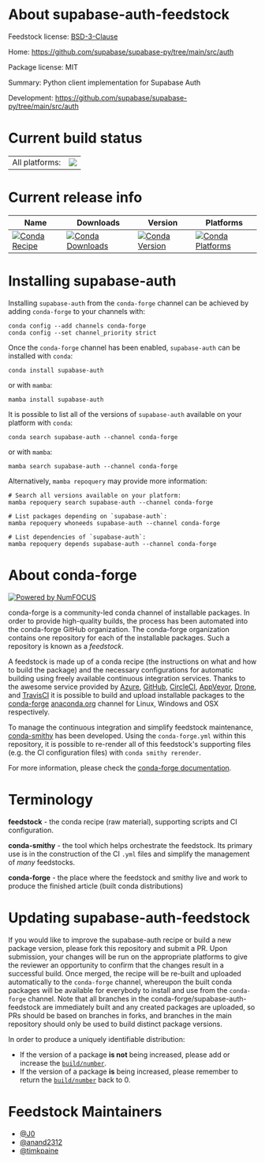 About supabase-auth-feedstock
=============================

Feedstock license: [BSD-3-Clause](https://github.com/conda-forge/supabase-auth-feedstock/blob/main/LICENSE.txt)

Home: https://github.com/supabase/supabase-py/tree/main/src/auth

Package license: MIT

Summary: Python client implementation for Supabase Auth

Development: https://github.com/supabase/supabase-py/tree/main/src/auth

Current build status
====================


<table><tr><td>All platforms:</td>
    <td>
      <a href="https://dev.azure.com/conda-forge/feedstock-builds/_build/latest?definitionId=26401&branchName=main">
        <img src="https://dev.azure.com/conda-forge/feedstock-builds/_apis/build/status/supabase-auth-feedstock?branchName=main">
      </a>
    </td>
  </tr>
</table>

Current release info
====================

| Name | Downloads | Version | Platforms |
| --- | --- | --- | --- |
| [![Conda Recipe](https://img.shields.io/badge/recipe-supabase--auth-green.svg)](https://anaconda.org/conda-forge/supabase-auth) | [![Conda Downloads](https://img.shields.io/conda/dn/conda-forge/supabase-auth.svg)](https://anaconda.org/conda-forge/supabase-auth) | [![Conda Version](https://img.shields.io/conda/vn/conda-forge/supabase-auth.svg)](https://anaconda.org/conda-forge/supabase-auth) | [![Conda Platforms](https://img.shields.io/conda/pn/conda-forge/supabase-auth.svg)](https://anaconda.org/conda-forge/supabase-auth) |

Installing supabase-auth
========================

Installing `supabase-auth` from the `conda-forge` channel can be achieved by adding `conda-forge` to your channels with:

```
conda config --add channels conda-forge
conda config --set channel_priority strict
```

Once the `conda-forge` channel has been enabled, `supabase-auth` can be installed with `conda`:

```
conda install supabase-auth
```

or with `mamba`:

```
mamba install supabase-auth
```

It is possible to list all of the versions of `supabase-auth` available on your platform with `conda`:

```
conda search supabase-auth --channel conda-forge
```

or with `mamba`:

```
mamba search supabase-auth --channel conda-forge
```

Alternatively, `mamba repoquery` may provide more information:

```
# Search all versions available on your platform:
mamba repoquery search supabase-auth --channel conda-forge

# List packages depending on `supabase-auth`:
mamba repoquery whoneeds supabase-auth --channel conda-forge

# List dependencies of `supabase-auth`:
mamba repoquery depends supabase-auth --channel conda-forge
```


About conda-forge
=================

[![Powered by
NumFOCUS](https://img.shields.io/badge/powered%20by-NumFOCUS-orange.svg?style=flat&colorA=E1523D&colorB=007D8A)](https://numfocus.org)

conda-forge is a community-led conda channel of installable packages.
In order to provide high-quality builds, the process has been automated into the
conda-forge GitHub organization. The conda-forge organization contains one repository
for each of the installable packages. Such a repository is known as a *feedstock*.

A feedstock is made up of a conda recipe (the instructions on what and how to build
the package) and the necessary configurations for automatic building using freely
available continuous integration services. Thanks to the awesome service provided by
[Azure](https://azure.microsoft.com/en-us/services/devops/), [GitHub](https://github.com/),
[CircleCI](https://circleci.com/), [AppVeyor](https://www.appveyor.com/),
[Drone](https://cloud.drone.io/welcome), and [TravisCI](https://travis-ci.com/)
it is possible to build and upload installable packages to the
[conda-forge](https://anaconda.org/conda-forge) [anaconda.org](https://anaconda.org/)
channel for Linux, Windows and OSX respectively.

To manage the continuous integration and simplify feedstock maintenance,
[conda-smithy](https://github.com/conda-forge/conda-smithy) has been developed.
Using the ``conda-forge.yml`` within this repository, it is possible to re-render all of
this feedstock's supporting files (e.g. the CI configuration files) with ``conda smithy rerender``.

For more information, please check the [conda-forge documentation](https://conda-forge.org/docs/).

Terminology
===========

**feedstock** - the conda recipe (raw material), supporting scripts and CI configuration.

**conda-smithy** - the tool which helps orchestrate the feedstock.
                   Its primary use is in the construction of the CI ``.yml`` files
                   and simplify the management of *many* feedstocks.

**conda-forge** - the place where the feedstock and smithy live and work to
                  produce the finished article (built conda distributions)


Updating supabase-auth-feedstock
================================

If you would like to improve the supabase-auth recipe or build a new
package version, please fork this repository and submit a PR. Upon submission,
your changes will be run on the appropriate platforms to give the reviewer an
opportunity to confirm that the changes result in a successful build. Once
merged, the recipe will be re-built and uploaded automatically to the
`conda-forge` channel, whereupon the built conda packages will be available for
everybody to install and use from the `conda-forge` channel.
Note that all branches in the conda-forge/supabase-auth-feedstock are
immediately built and any created packages are uploaded, so PRs should be based
on branches in forks, and branches in the main repository should only be used to
build distinct package versions.

In order to produce a uniquely identifiable distribution:
 * If the version of a package **is not** being increased, please add or increase
   the [``build/number``](https://docs.conda.io/projects/conda-build/en/latest/resources/define-metadata.html#build-number-and-string).
 * If the version of a package **is** being increased, please remember to return
   the [``build/number``](https://docs.conda.io/projects/conda-build/en/latest/resources/define-metadata.html#build-number-and-string)
   back to 0.

Feedstock Maintainers
=====================

* [@J0](https://github.com/J0/)
* [@anand2312](https://github.com/anand2312/)
* [@timkpaine](https://github.com/timkpaine/)

